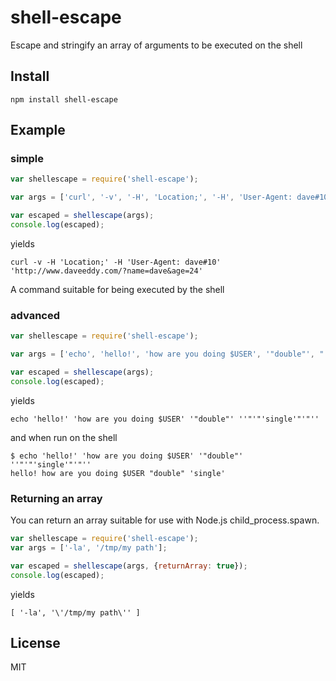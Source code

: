 shell-escape
============

Escape and stringify an array of arguments to be executed on the shell

Install
-------

    npm install shell-escape

Example
-------

### simple

``` js
var shellescape = require('shell-escape');

var args = ['curl', '-v', '-H', 'Location;', '-H', 'User-Agent: dave#10', 'http://www.daveeddy.com/?name=dave&age=24'];

var escaped = shellescape(args);
console.log(escaped);
```

yields

```
curl -v -H 'Location;' -H 'User-Agent: dave#10' 'http://www.daveeddy.com/?name=dave&age=24'
```

A command suitable for being executed by the shell

### advanced

``` js
var shellescape = require('shell-escape');

var args = ['echo', 'hello!', 'how are you doing $USER', '"double"', "'single'"];

var escaped = shellescape(args);
console.log(escaped);
```

yields

```
echo 'hello!' 'how are you doing $USER' '"double"' ''"'"'single'"'"''
```

and when run on the shell

```
$ echo 'hello!' 'how are you doing $USER' '"double"' ''"'"'single'"'"''
hello! how are you doing $USER "double" 'single'
```

### Returning an array

You can return an array suitable for use with Node.js child_process.spawn.

```js
var shellescape = require('shell-escape');
var args = ['-la', '/tmp/my path'];

var escaped = shellescape(args, {returnArray: true});
console.log(escaped);
```

yields

```
[ '-la', '\'/tmp/my path\'' ]
```

License
-------

MIT
